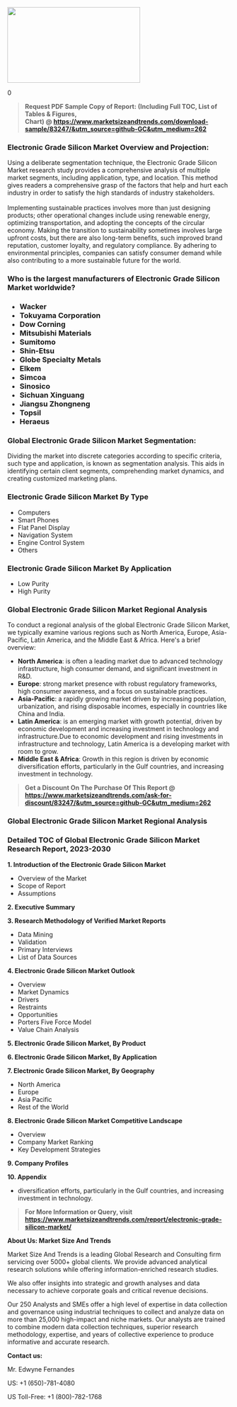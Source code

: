 <p><img class="alignnone size-medium wp-image-20088" src="https://ffe5etoiles.com/wp-content/uploads/2024/12/MST1-300x171.png" alt="" width="300" height="171" /></p>0</p><blockquote id="" class=""><strong>Request PDF Sample Copy of Report: (Including Full TOC, List of Tables &amp; Figures, Chart)&nbsp;@&nbsp;<strong><a href="https://www.marketsizeandtrends.com/download-sample/83247/&utm_source=github-GC&utm_medium=262" target="_blank">https://www.marketsizeandtrends.com/download-sample/83247/&utm_source=github-GC&utm_medium=262</a></strong></strong></blockquote><h3 id="" class="">Electronic Grade Silicon Market&nbsp;Overview and Projection:</h3><p id="" class="">Using a deliberate segmentation technique, the Electronic Grade Silicon Market research study provides a comprehensive analysis of multiple market segments, including application, type, and location. This method gives readers a comprehensive grasp of the factors that help and hurt each industry in order to satisfy the high standards of industry stakeholders. <br /> <br />Implementing sustainable practices involves more than just designing products; other operational changes include using renewable energy, optimizing transportation, and adopting the concepts of the circular economy. Making the transition to sustainability sometimes involves large upfront costs, but there are also long-term benefits, such improved brand reputation, customer loyalty, and regulatory compliance. By adhering to environmental principles, companies can satisfy consumer demand while also contributing to a more sustainable future for the world.</p><h3 id="" class="">Who is the largest manufacturers of&nbsp;Electronic Grade Silicon Market worldwide?</h3><h3 class=""><p><ul><li>Wacker </li><li> Tokuyama Corporation </li><li> Dow Corning </li><li> Mitsubishi Materials </li><li> Sumitomo </li><li> Shin-Etsu </li><li> Globe Specialty Metals </li><li> Elkem </li><li> Simcoa </li><li> Sinosico </li><li> Sichuan Xinguang </li><li> Jiangsu Zhongneng </li><li> Topsil </li><li> Heraeus</li></ul></p></h3><h3 id="" class="">Global&nbsp;Electronic Grade Silicon Market Segmentation:</h3><p id="" class="">Dividing the market into discrete categories according to specific criteria, such type and application, is known as segmentation analysis. This aids in identifying certain client segments, comprehending market dynamics, and creating customized marketing plans.</p><h3 id="" class="">Electronic Grade Silicon Market&nbsp;By Type</h3><p><p><ul><li>Computers </li><li> Smart Phones </li><li> Flat Panel Display </li><li> Navigation System </li><li> Engine Control System </li><li> Others</p></li></ul></p></p><h3 id="" class="">Electronic Grade Silicon Market&nbsp;By Application</h3><p class=""><p><ul><li>Low Purity </li><li> High Purity</li></ul></p></p><h3 id="" class="">Global Electronic Grade Silicon Market Regional Analysis</h3><p id="" class="">To conduct a regional analysis of the global Electronic Grade Silicon Market, we typically examine various regions such as North America, Europe, Asia-Pacific, Latin America, and the Middle East &amp; Africa. Here's a brief overview:</p><ul><li><strong>North America</strong>: is often a leading market due to advanced technology infrastructure, high consumer demand, and significant investment in R&amp;D.</li><li><strong>Europe</strong>: strong market presence with robust regulatory frameworks, high consumer awareness, and a focus on sustainable practices.</li><li><strong>Asia-Pacific</strong>: a rapidly growing market driven by increasing population, urbanization, and rising disposable incomes, especially in countries like China and India.</li><li><strong>Latin America</strong>: is an emerging market with growth potential, driven by economic development and increasing investment in technology and infrastructure.Due to economic development and rising investments in infrastructure and technology, Latin America is a developing market with room to grow.</li><li><strong>Middle East &amp; Africa</strong>: Growth in this region is driven by economic diversification efforts, particularly in the Gulf countries, and increasing investment in technology.</li></ul><blockquote id="" class=""><strong>Get a Discount On The Purchase Of This Report @ <strong><a href="https://www.marketsizeandtrends.com/ask-for-discount/83247/&utm_source=github-GC&utm_medium=262" target="_blank">https://www.marketsizeandtrends.com/ask-for-discount/83247/&utm_source=github-GC&utm_medium=262</a></strong></strong></blockquote><h3 id="" class="">Global Electronic Grade Silicon Market Regional Analysis</h3><h3 id="" class="">Detailed TOC of Global Electronic Grade Silicon Market Research Report, 2023-2030</h3><p id="" class=""><strong>1. Introduction of the Electronic Grade Silicon Market</strong></p><ul><li>Overview of the Market</li><li>Scope of Report</li><li>Assumptions</li></ul><p id="" class=""><strong>2. Executive Summary</strong></p><p id="" class=""><strong>3. Research Methodology of Verified Market Reports</strong></p><ul><li>Data Mining</li><li>Validation</li><li>Primary Interviews</li><li>List of Data Sources</li></ul><p id="" class=""><strong>4. Electronic Grade Silicon Market Outlook</strong></p><ul><li>Overview</li><li>Market Dynamics</li><li>Drivers</li><li>Restraints</li><li>Opportunities</li><li>Porters Five Force Model</li><li>Value Chain Analysis</li></ul><p id="" class=""><strong>5. Electronic Grade Silicon Market, By Product</strong></p><p id="" class=""><strong>6. Electronic Grade Silicon Market, By Application</strong></p><p id="" class=""><strong>7. Electronic Grade Silicon Market, By Geography</strong></p><ul><li>North America</li><li>Europe</li><li>Asia Pacific</li><li>Rest of the World</li></ul><p id="" class=""><strong>8. Electronic Grade Silicon Market Competitive Landscape</strong></p><ul><li>Overview</li><li>Company Market Ranking</li><li>Key Development Strategies</li></ul><p id="" class=""><strong>9. Company Profiles</strong></p><p id="" class=""><strong>10. Appendix</strong></p><ul><li>diversification efforts, particularly in the Gulf countries, and increasing investment in technology.</li></ul><blockquote id="" class=""><strong>For More Information or Query, visit <strong><strong><a href="https://www.marketsizeandtrends.com/report/electronic-grade-silicon-market/" target="_blank">https://www.marketsizeandtrends.com/report/electronic-grade-silicon-market/</a></strong></strong></strong></blockquote><p id="" class=""><strong>About Us: Market Size And Trends</strong></p><p id="" class="">Market Size And Trends is a leading Global Research and Consulting firm servicing over 5000+ global clients. We provide advanced analytical research solutions while offering information-enriched research studies.</p><p id="" class="">We also offer insights into strategic and growth analyses and data necessary to achieve corporate goals and critical revenue decisions.</p><p id="" class="">Our 250 Analysts and SMEs offer a high level of expertise in data collection and governance using industrial techniques to collect and analyze data on more than 25,000 high-impact and niche markets. Our analysts are trained to combine modern data collection techniques, superior research methodology, expertise, and years of collective experience to produce informative and accurate research.</p><p id="" class=""><strong>Contact us:</strong></p><p id="" class="">Mr. Edwyne Fernandes</p><p id="" class="">US: +1 (650)-781-4080</p><p id="" class="">US Toll-Free: +1 (800)-782-1768</p>
